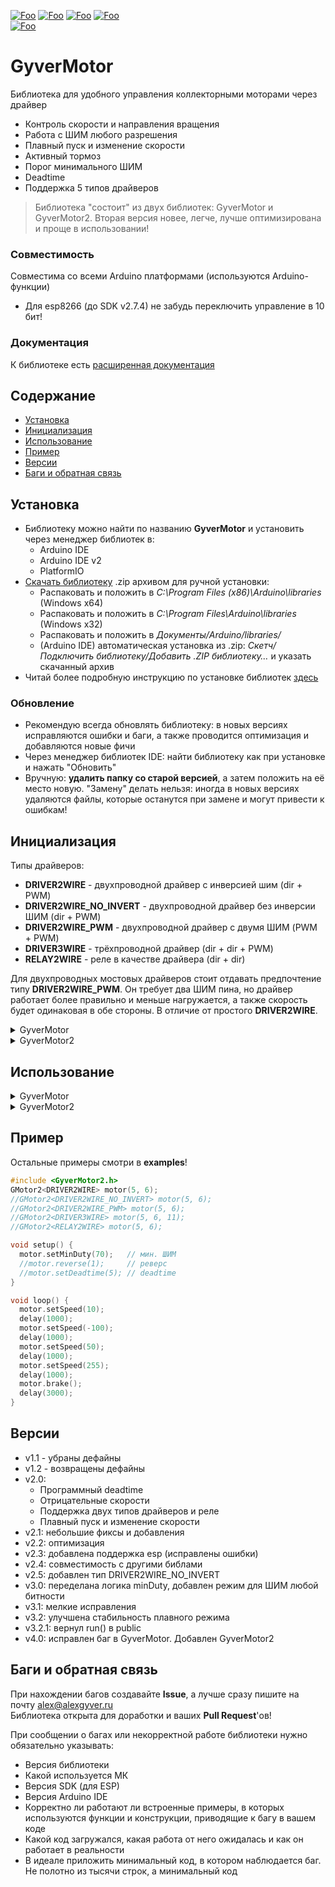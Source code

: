 [![Foo](https://img.shields.io/badge/Version-4.0-brightgreen.svg?style=flat-square)](#versions)
[![Foo](https://img.shields.io/badge/Website-AlexGyver.ru-blue.svg?style=flat-square)](https://alexgyver.ru/)
[![Foo](https://img.shields.io/badge/%E2%82%BD$%E2%82%AC%20%D0%9D%D0%B0%20%D0%BF%D0%B8%D0%B2%D0%BE-%D1%81%20%D1%80%D1%8B%D0%B1%D0%BA%D0%BE%D0%B9-orange.svg?style=flat-square)](https://alexgyver.ru/support_alex/)
[![Foo](https://img.shields.io/badge/README-ENGLISH-blueviolet.svg?style=flat-square)](https://github-com.translate.goog/GyverLibs/GyverMotor?_x_tr_sl=ru&_x_tr_tl=en)  
[![Foo](https://img.shields.io/badge/ПОДПИСАТЬСЯ-НА%20ОБНОВЛЕНИЯ-brightgreen.svg?style=social&logo=telegram&color=blue)](https://t.me/GyverLibs)


# GyverMotor
Библиотека для удобного управления коллекторными моторами через драйвер
- Контроль скорости и направления вращения
- Работа с ШИМ любого разрешения
- Плавный пуск и изменение скорости
- Активный тормоз
- Порог минимального ШИМ
- Deadtime
- Поддержка 5 типов драйверов

> Библиотека "состоит" из двух библиотек: GyverMotor и GyverMotor2. Вторая версия новее, легче, лучше оптимизирована и проще в использовании!

### Совместимость
Совместима со всеми Arduino платформами (используются Arduino-функции)
- Для esp8266 (до SDK v2.7.4) не забудь переключить управление в 10 бит!

### Документация
К библиотеке есть [расширенная документация](https://alexgyver.ru/GyverMotor/)

## Содержание
- [Установка](#install)
- [Инициализация](#init)
- [Использование](#usage)
- [Пример](#example)
- [Версии](#versions)
- [Баги и обратная связь](#feedback)

<a id="install"></a>
## Установка
- Библиотеку можно найти по названию **GyverMotor** и установить через менеджер библиотек в:
    - Arduino IDE
    - Arduino IDE v2
    - PlatformIO
- [Скачать библиотеку](https://github.com/GyverLibs/GyverMotor/archive/refs/heads/main.zip) .zip архивом для ручной установки:
    - Распаковать и положить в *C:\Program Files (x86)\Arduino\libraries* (Windows x64)
    - Распаковать и положить в *C:\Program Files\Arduino\libraries* (Windows x32)
    - Распаковать и положить в *Документы/Arduino/libraries/*
    - (Arduino IDE) автоматическая установка из .zip: *Скетч/Подключить библиотеку/Добавить .ZIP библиотеку…* и указать скачанный архив
- Читай более подробную инструкцию по установке библиотек [здесь](https://alexgyver.ru/arduino-first/#%D0%A3%D1%81%D1%82%D0%B0%D0%BD%D0%BE%D0%B2%D0%BA%D0%B0_%D0%B1%D0%B8%D0%B1%D0%BB%D0%B8%D0%BE%D1%82%D0%B5%D0%BA)
### Обновление
- Рекомендую всегда обновлять библиотеку: в новых версиях исправляются ошибки и баги, а также проводится оптимизация и добавляются новые фичи
- Через менеджер библиотек IDE: найти библиотеку как при установке и нажать "Обновить"
- Вручную: **удалить папку со старой версией**, а затем положить на её место новую. "Замену" делать нельзя: иногда в новых версиях удаляются файлы, которые останутся при замене и могут привести к ошибкам!


<a id="init"></a>
## Инициализация
Типы драйверов:
- **DRIVER2WIRE** - двухпроводной драйвер с инверсией шим (dir + PWM)
- **DRIVER2WIRE_NO_INVERT** - двухпроводной драйвер без инверсии ШИМ (dir + PWM)
- **DRIVER2WIRE_PWM** - двухпроводной драйвер с двумя ШИМ (PWM + PWM)
- **DRIVER3WIRE** - трёхпроводной драйвер (dir + dir + PWM)
- **RELAY2WIRE** - реле в качестве драйвера (dir + dir)

Для двухпроводных мостовых драйверов стоит отдавать предпочтение типу **DRIVER2WIRE_PWM**. Он требует два ШИМ пина, 
но драйвер работает более правильно и меньше нагружается, а также скорость будет одинаковая в обе стороны. В отличие от простого **DRIVER2WIRE**.
    
<details>
<summary>GyverMotor</summary>

```cpp
// варианты инициализации в зависимости от типа драйвера:
GMotor motor(DRIVER2WIRE, dig_pin, PWM_pin, (LOW / HIGH) );
GMotor motor(DRIVER2WIRE_NO_INVERT, dig_pin, PWM_pin, (LOW / HIGH) );
GMotor motor(DRIVER3WIRE, dig_pin_A, dig_pin_B, PWM_pin, (LOW/HIGH) );
GMotor motor(RELAY2WIRE, dig_pin_A, dig_pin_B, (LOW/HIGH) );
/*
  dig_pin, dig_pin_A, dig_pin_B - любой цифровой пин МК
  PWM_pin - любой ШИМ пин МК
  LOW / HIGH - уровень драйвера. Если при увеличении скорости мотор наоборот тормозит - смени уровень
*/
```
</details>

<details>
<summary>GyverMotor2</summary>

```cpp
GMotor2<тип> motor(пин1, пин2, пин3);               // разрядность ШИМ 8 бит (0.. 255)
GMotor2<тип, разрядность> motor(пин1, пин2, пин3);  // общий случай, разрядность ШИМ в битах

// типы и количество пинов в зависимости от драйвера
GMotor2<DRIVER2WIRE> motor(GPIO, PWM);
GMotor2<DRIVER2WIRE_NO_INVERT> motor(GPIO, PWM);
GMotor2<DRIVER2WIRE_PWM> motor(PWM, PWM);
GMotor2<DRIVER3WIRE> motor(GPIO, GPIO, PWM);
GMotor2<RELAY2WIRE> motor(GPIO, GPIO);
```
</details>

<a id="usage"></a>
## Использование
<details>
<summary>GyverMotor</summary>

```cpp
GMotor(GM_driverType type, int8_t param1 = _GM_NC, int8_t param2 = _GM_NC, int8_t param3 = _GM_NC, int8_t param4 = _GM_NC);
// три варианта создания объекта в зависимости от драйвера:
// GMotor motor(DRIVER2WIRE, dig_pin, PWM_pin, (LOW/HIGH) )
// GMotor motor(DRIVER3WIRE, dig_pin_A, dig_pin_B, PWM_pin, (LOW/HIGH) )
// GMotor motor(RELAY2WIRE, dig_pin_A, dig_pin_B, (LOW/HIGH) )

// установка скорости -255..255 (8 бит) и -1023..1023 (10 бит)
void setSpeed(int16_t duty);

// сменить режим работы мотора:	
// FORWARD - вперёд
// BACKWARD - назад
// STOP - остановить
// BRAKE - активный тормоз
// AUTO - подчиняется setSpeed (-255.. 255)
void setMode(GM_workMode mode);

// направление вращения	
// NORM - обычное
// REVERSE - обратное
void setDirection(bool direction);

// установить минимальную скважность (при которой мотор начинает крутиться)
void setMinDuty(int duty);

// установить разрешение ШИМ в битах
void setResolution(byte bit);

// установить deadtime (в микросекундах). По умолч 0
void setDeadtime(uint16_t deadtime);	

// установить уровень драйвера (по умолч. HIGH)
void setLevel(int8_t level);			

// плавное изменение к указанной скорости (к значению ШИМ)
void smoothTick(int16_t duty);

// скорость изменения скорости
void setSmoothSpeed(uint8_t speed);	

// возвращает -1 при вращении BACKWARD, 1 при FORWARD и 0 при остановке и торможении
int getState();

// внутренняя переменная скважности для отладки
int16_t _duty = 0;

// свовместимость со старыми версиями
// установить выход в 8 бит
void set8bitMode();		

// установить выход в 10 бит
void set10bitMode();
```

### Логика работы
В setMinDuty() можно установить минимальную скорость (0..255), при которой мотор начинает вращение. 
Дальнейшие настройки скорости будут автоматически масштабироваться с учётом минимальной.  
setDirection() задаёт глобальное направление мотора, которое автоматически влияет на все функции скорости.

#### Обычный режим
Запускается setMode(FORWARD) для движения вперёд, setMode(BACKWARD) - назад. 
Скорость устанавливается в setSpeed() либо run(FORWARD/BACKWARD, скорость). Остановить можно setMode(STOP).

#### Авто режим
Запускается setMode(AUTO), скорость задаётся в setSpeed(), поддерживаются отрицательные значения для вращения в другую сторону. 
Остановить можно setMode(STOP).

#### Плавный режим
Для запуска нужно установить setMode(AUTO). В плавном режиме нужно почаще вызывать smoothTick с указанием целевой скорости. При значении 0 мотор сам плавно остановится. 
Для резкой остановки можно использовать setMode(STOP).

</details>

<details>
<summary>GyverMotor2</summary>

```cpp
void setMinDuty(uint16_t mduty);        // установить минимальный ШИМ (умолч. 0)
void setMinDutyPerc(uint16_t mduty);    // установить минимальный ШИМ в % (умолч. 0)
void setDeadtime(uint16_t us);          // установить deadtime в микросекундах (умолч. 0)
void reverse(bool r);                   // реверс направления (умолч. false)

void stop();                            // остановка. Если включен плавный режим, то плавная
void brake();                           // активный тормоз
void setSpeed(int16_t s);               // установить скорость (-макс.. макс)
void setSpeedPerc(int16_t s);           // установить скорость в процентах (-100.. 100%)

int8_t getState();                      // получить статус: мотор крутится (1 и -1), мотор остановлен (0)
int16_t getSpeed();                     // получить текущую скорость мотора

void smoothMode(bool mode);             // установить режим плавного изменения скорости (умолч. false)
void tick();                            // плавное изменение к указанной скорости, вызывать в цикле
void setSmoothSpeed(uint8_t s);         // установить скорость изменения скорости (умолч. 20)
void setSmoothSpeedPerc(uint8_t s);     // установить скорость изменения скорости в процентах
```

### Разрядность ШИМ
В AVR Arduino по умолчанию используется 8-ми битный ШИМ (0.. 255). В esp8266 используется 10-ти битный (0.. 1023). 
При инициализации библиотеки можно настроить нужную разрядность, она может быть любой.

### Скорость
Скорость задаётся в `setSpeed(-макс ШИМ.. макс ШИМ)` в величине ШИМ сигнала, либо в `setSpeedPerc(-100.. 100)` в процентах. Скорость может быть отрицательной, 
тогда мотор будет крутиться в обратную сторону. При значении 0 мотор остановится и драйвер будет отключен.

### Режимы работы
Вызов `stop()` равносилен `setSpeed(0)`. При прямом управлении мотор будет сразу остановлен, при плавном - остановится плавно. Драйвер отключится, вал мотора будет освобождён.  
Вызов `brake()` остановит мотор и переключит драйвер в режим активного торможения (замкнёт мотор через себя). Вал мотора будет сопротивляться вращению.  
Вызов `reverse(true)` инвертирует направление вращения мотора для всех функций.

### Минимальный ШИМ
В `setMinDuty(-макс ШИМ.. макс ШИМ)` можно установить минимальную скорость, при которой мотор начинает вращение, это удобно в большинстве применений. 
Установленная в `setSpeed()` скорость будет автоматически масштабироваться с учётом минимальной. 
Также можно задать минимальную скорость в процентах `setMinDutyPerc(-100.. 100)`.

### Плавный режим
В плавном режиме установленная в `setSpeed()` скорость применяется не сразу, а плавно в течением времени. Для включения 
плавного режима нужно вызвать `smoothMode(true)` и поместить в основном цикле программы функцию-тикер `tick()`. 
Внутри этой функции скорсть будет плавно меняться по встроенному таймеру (период - 50мс). 
Можно настроить скорость изменения скорости - `setSmoothSpeed()` в величинах ШИМ и `setSmoothSpeedPerc()` в процентах.
</details>

<a id="example"></a>
## Пример
Остальные примеры смотри в **examples**!
```cpp
#include <GyverMotor2.h>
GMotor2<DRIVER2WIRE> motor(5, 6);
//GMotor2<DRIVER2WIRE_NO_INVERT> motor(5, 6);
//GMotor2<DRIVER2WIRE_PWM> motor(5, 6);
//GMotor2<DRIVER3WIRE> motor(5, 6, 11);
//GMotor2<RELAY2WIRE> motor(5, 6);

void setup() {
  motor.setMinDuty(70);   // мин. ШИМ
  //motor.reverse(1);     // реверс
  //motor.setDeadtime(5); // deadtime
}

void loop() {
  motor.setSpeed(10);
  delay(1000);
  motor.setSpeed(-100);
  delay(1000);
  motor.setSpeed(50);
  delay(1000);
  motor.setSpeed(255);
  delay(1000);
  motor.brake();
  delay(3000);
}
```

<a id="versions"></a>
## Версии
- v1.1 - убраны дефайны
- v1.2 - возвращены дефайны
- v2.0:
    - Программный deadtime
    - Отрицательные скорости
    - Поддержка двух типов драйверов и реле
    - Плавный пуск и изменение скорости
- v2.1: небольшие фиксы и добавления
- v2.2: оптимизация
- v2.3: добавлена поддержка esp (исправлены ошибки)
- v2.4: совместимость с другими библами
- v2.5: добавлен тип DRIVER2WIRE_NO_INVERT
- v3.0: переделана логика minDuty, добавлен режим для ШИМ любой битности
- v3.1: мелкие исправления
- v3.2: улучшена стабильность плавного режима
- v3.2.1: вернул run() в public
- v4.0: исправлен баг в GyverMotor. Добавлен GyverMotor2

<a id="feedback"></a>
## Баги и обратная связь
При нахождении багов создавайте **Issue**, а лучше сразу пишите на почту [alex@alexgyver.ru](mailto:alex@alexgyver.ru)  
Библиотека открыта для доработки и ваших **Pull Request**'ов!


При сообщении о багах или некорректной работе библиотеки нужно обязательно указывать:
- Версия библиотеки
- Какой используется МК
- Версия SDK (для ESP)
- Версия Arduino IDE
- Корректно ли работают ли встроенные примеры, в которых используются функции и конструкции, приводящие к багу в вашем коде
- Какой код загружался, какая работа от него ожидалась и как он работает в реальности
- В идеале приложить минимальный код, в котором наблюдается баг. Не полотно из тысячи строк, а минимальный код
